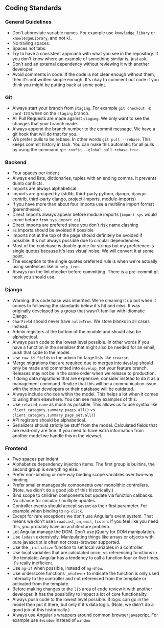 ## Coding Standards

### General Guidelines

- Don't abbreviate variable names. For example use `knowledge_libary` or `knowledgeLibrary`, and not `kl`.
- No trailing spaces.
- Spaces not tabs.
- Try to have a consistent approach with what you see in the repository. If you don't know where an example of something similar is, just ask.
- Don't add an external dependency without reviewing it with another developer.
- Avoid comments in code. If the code is not clear enough without them, then it's not written simple enough. It's okay to comment out code if you think you might be putting back at some point.


### Git

- Always start your branch from `staging`. For example `git checkout -b card-123` when on the `staging` branch.
- All Pull Requests are made against `staging`. We only want to see the changes that your branch made.
- Always append the branch number to the commit message. We have a git hook that will do that for you.
- We prefer pulls to be rebase. In other words `git pull --rebase`. This keeps commit history in tack. You can make this automatic for all pulls by using the command `git config --global pull.rebase true`.


### Backend

- Four spaces per indent
- Always end lists, dictionaries, tuples with an ending comma. It prevents dumb conflicts.
- Imports are always alphabetical
- Imports are grouped by (stdlib, third-party python, django, django-contrib, third-party django, project-imports, module-imports)
- If you have more than about four imports use a multiline import format (parentheses).
- Direct imports always appear before module imports (`import sys` would come before `from sys import os`)
- Direct imports are prefered since you don't risk name clashing
- `as` imports should be avoided if possible
- Imports not at the top of the page should definitely be avoided if possible. It's not always possible due to circular dependencies.
- Most of the codebase is double quote for strings but my preference is single quotes because it's less visual noise. We will convert it at some point.
- The exception to the single quotes preferred rule is when we're actually using sentences like in `help_text`.
- Always run the lint checker before committing. There is a pre-commit git hook you should use.


### Django

- Warning: this code base was inherited. We're cleaning it up but when it comes to following the standards below it's hit and miss. It was originally developed by a group that wasn't familiar with idiomatic Django.
- `CharField` should never have `null=True`. We store blanks in all cases instead.
- Admin registers at the bottom of the module and should also be alphabetical.
- Always push code to the lowest level possible. In other words if you have a function in the serializer that might also be needed for an email, push that code to the model.
- Use `raw_id_fields` in the admin for large lists like `creator`.
- Merge migrations that are required due to merges into `develop` should only be made and committed into `develop`, not your feature branch. Releases may not be in the same order when we release to production.
- If doing data migrations that are expensive, consider instead to do it as a management command. Realize that this will be a communication issue with the other developers or their database will be outdated.
- Always include choices within the model. This helps a lot when it comes to using them elsewhere. You can see many examples of this.
- Use `related_name` as much as possible. This allows us to use syntax like `client_category.summary_pages.all()` vs `client_category.summary_page_set.all()`
- API registers should be alphabetical.
- Serializers should strictly be stuff from the model. Calculated fields that are read-only are fine. If you need to have extra information from another model we handle this in the viewset.


### Frontend

- Two spaces per indent
- Alphabetize dependency injection items. The first group is builtins, the second group is everything else.
- Prefer non-binding or one-way binding scope variables over two-way binding.
- Prefer smaller manageable components over monolithic controllers. (Note, we didn't do a good job of this historically.)
- Bind scope to children components but update via function callbacks. No chance for circular / multiple updates.
- Controller events should accept `$event` as their first parameter. For example when binding to `ng-click`.
- Except for rare exceptions we don't use Angular's event system. That means we don't use `broadcast`, `on`, `emit`, `listen`. If you feel like you need this, you probably have an architecture problem.
- Let Angular manage the DOM. Don't use jQuery for DOM manipulation.
- Use `lodash` extensively. Manipulating things like arrays or objects with pure javascript is often not cross-browser supported.
- Use the `_initialize` function to set local variables in a controller.
- Use local variables that are calculated once, vs referencing functions in the template. Angular has a tendency to call a function four or five times. It's really inefficient.
- Use `ng-if` when possible, instead of `ng-show`.
- Use underscore functions `_whatever` to indicate the function is only used internally to the controller and not referenced from the template or activated from the template.
- Before making changes to the `lib` area of code review it with another developer. It has the possibility to impact a lot of core functionality.
- Always push code to the lowest level possible. If logic can go in the model then put it there, but only if it's data logic. (Note, we didn't do a good job of this historically.)
- Always use Angular's wrappers around common browser javascript. For example use `$window` instead of `window`.

